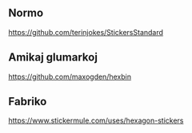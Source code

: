 ## Normo

https://github.com/terinjokes/StickersStandard

## Amikaj glumarkoj

https://github.com/maxogden/hexbin


## Fabriko

https://www.stickermule.com/uses/hexagon-stickers
